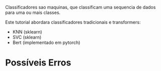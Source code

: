 
Classificadores sao maquinas, que classificam uma sequencia de dados para uma ou mais classes.

Este tutorial abordara classificadores tradicionais e transformers:
- KNN (sklearn)
- SVC (sklearn)
- Bert (implementado em pytorch)

# Possíveis Erros
